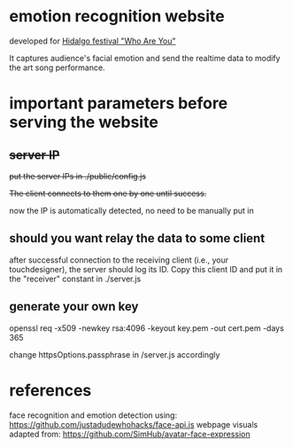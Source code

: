 # emotion recognition website

developed for [Hidalgo festival "Who Are You"](https://hidalgofestival.de/hidalgo-kollektiv/produktion/who-are-you/)

It captures audience's facial emotion and send the realtime data to modify the art song performance.

# important parameters before serving the website

## ~~server IP~~
~~put the server IPs in ./public/config.js~~

~~The client connects to them one by one until success.~~

now the IP is automatically detected, no need to be manually put in

## should you want relay the data to some client
after successful connection to the receiving client (i.e., your touchdesigner), the server should log its ID. Copy this client ID and put it in the "receiver" constant in ./server.js

## generate your own key

openssl req -x509 -newkey rsa:4096 -keyout key.pem -out cert.pem -days 365

change httpsOptions.passphrase in /server.js accordingly

# references

face recognition and emotion detection using: https://github.com/justadudewhohacks/face-api.js
webpage visuals adapted from: https://github.com/SimHub/avatar-face-expression
